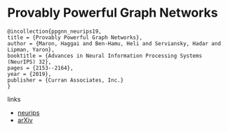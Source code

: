 # Provably Powerful Graph Networks

```
@incollection{ppgnn_neurips19,
title = {Provably Powerful Graph Networks},
author = {Maron, Haggai and Ben-Hamu, Heli and Serviansky, Hadar and Lipman, Yaron},
booktitle = {Advances in Neural Information Processing Systems (NeurIPS) 32},
pages = {2153--2164},
year = {2019},
publisher = {Curran Associates, Inc.}
}
```

links
- [neurips](https://nips.cc/Conferences/2019/Schedule?showEvent=13416)
- [arXiv](https://arxiv.org/abs/1905.11136)

